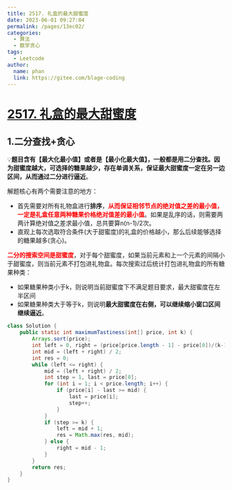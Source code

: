 ```yaml
---
title: 2517. 礼盒的最大甜蜜度
date: 2023-06-01 09:27:04
permalink: /pages/13ec02/
categories:
  - 算法
  - 数学贪心
tags:
  - Leetcode
author: 
  name: phan
  link: https://gitee.com/blage-coding
---
```

# [2517. 礼盒的最大甜蜜度](https://leetcode.cn/problems/maximum-tastiness-of-candy-basket/)

## 1.二分查找+贪心

:bulb:   ​**题目含有【最大化最小值】或者是【最小化最大值】，一般都是用二分查找。因为甜蜜度越大，可选择的糖果越少，存在单调关系，保证最大甜蜜度一定在另一边区间，从而通过二分进行逼近**。

解题核心有两个需要注意的地方：

- 首先需要对所有礼物盒进行**排序**，<font color="red">**从而保证相邻节点的绝对值之差的最小值，一定是礼盒任意两种糖果价格绝对值差的最小值**</font>。如果是乱序的话，则需要两两计算绝对值之差求最小值，总共要算n(n-1)/2次。
- 直观上每次选取符合条件(大于甜蜜度)的礼盒的价格越小，那么后续能够选择的糖果越多(贪心)。

<font color="red">**二分的搜索空间是甜蜜度**</font>，对于每个甜蜜度，如果当前元素和上一个元素的间隔小于甜蜜度，则当前元素不打包进礼物盒。每次搜索过后统计打包进礼物盒的所有糖果种类：

- 如果糖果种类小于k，则说明当前甜蜜度下不满足题目要求，最大甜蜜度在左半区间
- 如果糖果种类大于等于k，则说明**最大甜蜜度在右侧，可以继续缩小窗口区间继续逼近**。

```java
class Solution {
    public static int maximumTastiness(int[] price, int k) {
        Arrays.sort(price);
        int left = 0, right = (price[price.length - 1] - price[0])/(k-1);
        int mid = (left + right) / 2;
        int res = 0;
        while (left <= right) {
            mid = (left + right) / 2;
            int step = 1, last = price[0];
            for (int i = 1; i < price.length; i++) {
                if (price[i] - last >= mid) {
                    last = price[i];
                    step++;
                }
            }
            if (step >= k) {
                left = mid + 1;
                res = Math.max(res, mid);
            } else {
                right = mid - 1;
            }
        }
        return res;
    }
}
```